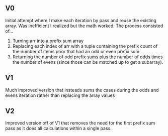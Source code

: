 ## V0

Initial attempt where I make each iteration by pass and reuse the existing array. Was inefficient I realized but the math worked. The process consisted of...

1. Turning arr into a prefix sum array
2. Replacing each index of arr with a tuple containing the prefix count of the number of items prior that had an odd or even prefix sum
3. Returning the number of odd prefix sums plus the number of odds times the number of evens (since those can be matched up to get a subarray).

## V1

Much improved version that insteads sums the cases during the odds and evens iteration rather than replacing the array values

## V2

Improved version off of V1 that removes the need for the first prefix sum pass as it does all calculations within a single pass.
